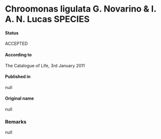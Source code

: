 Chroomonas ligulata G. Novarino & I. A. N. Lucas SPECIES
=======

#### Status
ACCEPTED

#### According to
The Catalogue of Life, 3rd January 2011

#### Published in
null

#### Original name
null

### Remarks
null